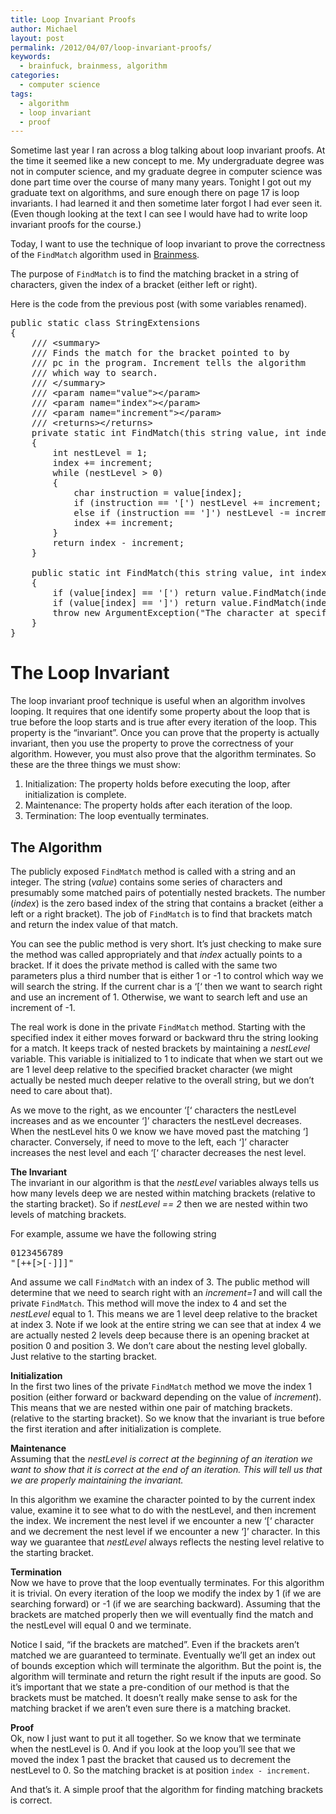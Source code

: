 ```yaml
---
title: Loop Invariant Proofs
author: Michael
layout: post
permalink: /2012/04/07/loop-invariant-proofs/
keywords:
  - brainfuck, brainmess, algorithm
categories:
  - computer science
tags:
  - algorithm
  - loop invariant
  - proof
---
```

Sometime last year I ran across a blog talking about loop invariant proofs. At the time it seemed like a new concept to me. My undergraduate degree was not in computer science, and my graduate degree in computer science was done part time over the course of many many years. Tonight I got out my graduate text on algorithms, and sure enough there on page 17 is loop invariants. I had learned it and then sometime later forgot I had ever seen it. (Even though looking at the text I can see I would have had to write loop invariant proofs for the course.)

Today, I want to use the technique of loop invariant to prove the correctness of the `FindMatch` algorithm used in [Brainmess][1].

<!--more-->

The purpose of `FindMatch` is to find the matching bracket in a string of characters, given the index of a bracket (either left or right).

Here is the code from the previous post (with some variables renamed).

<pre class="brush: csharp; title: ; notranslate" title="">public static class StringExtensions
{
    /// &lt;summary&gt;
    /// Finds the match for the bracket pointed to by
    /// pc in the program. Increment tells the algorithm
    /// which way to search.
    /// &lt;/summary&gt;
    /// &lt;param name="value"&gt;&lt;/param&gt;
    /// &lt;param name="index"&gt;&lt;/param&gt;
    /// &lt;param name="increment"&gt;&lt;/param&gt;
    /// &lt;returns&gt;&lt;/returns&gt;
    private static int FindMatch(this string value, int index, int increment)
    {
        int nestLevel = 1;
        index += increment;
        while (nestLevel &gt; 0)
        {
            char instruction = value[index];
            if (instruction == '[') nestLevel += increment;
            else if (instruction == ']') nestLevel -= increment;
            index += increment;
        }
        return index - increment;
    }

    public static int FindMatch(this string value, int index)
    {
        if (value[index] == '[') return value.FindMatch(index, 1);
        if (value[index] == ']') return value.FindMatch(index, -1);
        throw new ArgumentException("The character at specified location is not a square bracket");
    }
}
</pre>

# The Loop Invariant

The loop invariant proof technique is useful when an algorithm involves looping. It requires that one identify some property about the loop that is true before the loop starts and is true after every iteration of the loop. This property is the &#8220;invariant&#8221;. Once you can prove that the property is actually invariant, then you use the property to prove the correctness of your algorithm. However, you must also prove that the algorithm terminates. So these are the three things we must show:

  1. Initialization: The property holds before executing the loop, after initialization is complete.
  2. Maintenance: The property holds after each iteration of the loop.
  3. Termination: The loop eventually terminates.

## The Algorithm

The publicly exposed `FindMatch` method is called with a string and an integer. The string (<var>value</var>) contains some series of characters and presumably some matched pairs of potentially nested brackets. The number (<var>index</var>) is the zero based index of the string that contains a bracket (either a left or a right bracket). The job of `FindMatch` is to find that brackets match and return the index value of that match.

You can see the public method is very short. It&#8217;s just checking to make sure the method was called appropriately and that <var>index</var> actually points to a bracket. If it does the private method is called with the same two parameters plus a third number that is either 1 or -1 to control which way we will search the string. If the current char is a &#8216;[&#8216; then we want to search right and use an increment of 1. Otherwise, we want to search left and use an increment of -1.

The real work is done in the private `FindMatch` method. Starting with the specified index it either moves forward or backward thru the string looking for a match. It keeps track of nested brackets by maintaining a <var>nestLevel</var> variable. This variable is initialized to 1 to indicate that when we start out we are 1 level deep relative to the specified bracket character (we might actually be nested much deeper relative to the overall string, but we don&#8217;t need to care about that).

As we move to the right, as we encounter &#8216;[&#8216; characters the nestLevel increases and as we encounter &#8216;]&#8217; characters the nestLevel decreases. When the nestLevel hits 0 we know we have moved past the matching &#8216;] character. Conversely, if need to move to the left, each &#8216;]&#8217; character increases the nest level and each &#8216;[&#8216; character decreases the nest level.

**The Invariant**  
The invariant in our algorithm is that the <var>nestLevel</var> variables always tells us how many levels deep we are nested within matching brackets (relative to the starting bracket). So if <var>nestLevel == 2</var> then we are nested within two levels of matching brackets.

For example, assume we have the following string

<pre>0123456789
"[++[>[-]]]"
</pre>

And assume we call `FindMatch` with an index of 3. The public method will determine that we need to search right with an <var>increment=1</var> and will call the private `FindMatch`. This method will move the index to 4 and set the <var>nestLevel</var> equal to 1. This means we are 1 level deep relative to the bracket at index 3. Note if we look at the entire string we can see that at index 4 we are actually nested 2 levels deep because there is an opening bracket at position 0 and position 3. We don&#8217;t care about the nesting level globally. Just relative to the starting bracket.

**Initialization**  
In the first two lines of the private `FindMatch` method we move the index 1 position (either forward or backward depending on the value of <var>increment</var>). This means that we are nested within one pair of matching brackets. (relative to the starting bracket). So we know that the invariant is true before the first iteration and after initialization is complete.

**Maintenance**  
Assuming that the <var>nestLevel is correct at the beginning of an iteration we want to show that it is correct at the end of an iteration. This will tell us that we are properly maintaining the invariant. </p> 

<p>
  In this algorithm we examine the character pointed to by the current index value, examine it to see what to do with the nestLevel, and then increment the index. We increment the nest level if we encounter a new &#8216;[&#8216; character and we decrement the nest level if we encounter a new &#8216;]&#8217; character. In this way we guarantee that <var>nestLevel</var> always reflects the nesting level relative to the starting bracket.
</p>

<p>
  <b>Termination</b><br /> Now we have to prove that the loop eventually terminates. For this algorithm it is trivial. On every iteration of the loop we modify the index by 1 (if we are searching forward) or -1 (if we are searching backward). Assuming that the brackets are matched properly then we will eventually find the match and the nestLevel will equal 0 and we terminate.
</p>

<p>
  Notice I said, &#8220;if the brackets are matched&#8221;. Even if the brackets aren&#8217;t matched we are guaranteed to terminate. Eventually we&#8217;ll get an index out of bounds exception which will terminate the algorithm. But the point is, the algorithm will terminate and return the right result if the inputs are good. So it&#8217;s important that we state a pre-condition of our method is that the brackets must be matched. It doesn&#8217;t really make sense to ask for the matching bracket if we aren&#8217;t even sure there is a matching bracket.
</p>

<p>
  <b>Proof</b><br /> Ok, now I just want to put it all together. So we know that we terminate when the nestLevel is 0. And if you look at the loop you&#8217;ll see that we moved the index 1 past the bracket that caused us to decrement the nestLevel to 0. So the matching bracket is at position <code>index - increment</code>.
</p>

<p>
  And that&#8217;s it. A simple proof that the algorithm for finding matching brackets is correct.
</p>

 [1]: http://loominate.net/2012/03/19/brainmess-extract-jump-methods/ "Brainmess: Extract Jump Methods"